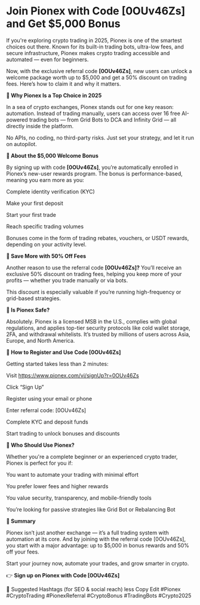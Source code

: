 # Join Pionex with Code [0OUv46Zs] and Get $5,000 Bonus

If you're exploring crypto trading in 2025, Pionex is one of the smartest choices out there. Known for its built-in trading bots, ultra-low fees, and secure infrastructure, Pionex makes crypto trading accessible and automated — even for beginners.

Now, with the exclusive referral code **[0OUv46Zs]**, new users can unlock a welcome package worth up to $5,000 and get a 50% discount on trading fees. Here’s how to claim it and why it matters.

**🚀 Why Pionex Is a Top Choice in 2025**

In a sea of crypto exchanges, Pionex stands out for one key reason: automation. Instead of trading manually, users can access over 16 free AI-powered trading bots — from Grid Bots to DCA and Infinity Grid — all directly inside the platform.

No APIs, no coding, no third-party risks. Just set your strategy, and let it run on autopilot.

**🎁 About the $5,000 Welcome Bonus**

By signing up with code **[0OUv46Zs]**, you’re automatically enrolled in Pionex’s new-user rewards program. The bonus is performance-based, meaning you earn more as you:

Complete identity verification (KYC)

Make your first deposit

Start your first trade

Reach specific trading volumes

Bonuses come in the form of trading rebates, vouchers, or USDT rewards, depending on your activity level.

**💸 Save More with 50% Off Fees**

Another reason to use the referral code **[0OUv46Zs]?** You’ll receive an exclusive 50% discount on trading fees, helping you keep more of your profits — whether you trade manually or via bots.

This discount is especially valuable if you’re running high-frequency or grid-based strategies.

**🔐 Is Pionex Safe?**

Absolutely. Pionex is a licensed MSB in the U.S., complies with global regulations, and applies top-tier security protocols like cold wallet storage, 2FA, and withdrawal whitelists. It’s trusted by millions of users across Asia, Europe, and North America.

**📝 How to Register and Use Code [0OUv46Zs]**

Getting started takes less than 2 minutes:

Visit https://www.pionex.com/vi/signUp?r=0OUv46Zs

Click “Sign Up”

Register using your email or phone

Enter referral code: [0OUv46Zs]

Complete KYC and deposit funds

Start trading to unlock bonuses and discounts

**🎯 Who Should Use Pionex?**

Whether you're a complete beginner or an experienced crypto trader, Pionex is perfect for you if:

You want to automate your trading with minimal effort

You prefer lower fees and higher rewards

You value security, transparency, and mobile-friendly tools

You’re looking for passive strategies like Grid Bot or Rebalancing Bot

**🔎 Summary**

Pionex isn’t just another exchange — it’s a full trading system with automation at its core. And by joining with the referral code [0OUv46Zs], you start with a major advantage: up to $5,000 in bonus rewards and 50% off your fees.

Start your journey now, automate your trades, and grow smarter in crypto.

👉 **Sign up on Pionex with Code [0OUv46Zs]**

📣 Suggested Hashtags (for SEO & social reach)
less
Copy
Edit
#Pionex #CryptoTrading #PionexReferral #CryptoBonus #TradingBots #Crypto2025
